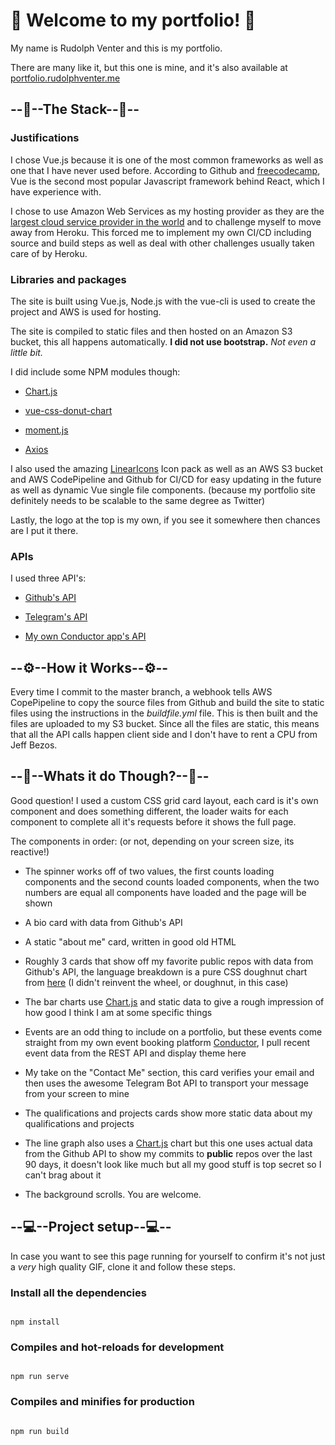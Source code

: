 
  
  

# 🌊 Welcome to my portfolio! 🌊

  

My name is Rudolph Venter and this is my portfolio.

There are many like it, but this one is mine, and it's also available at [portfolio.rudolphventer.me](portfolio.rudolphventer.me)


## --🧱--The Stack--🧱--

### Justifications

  

I chose Vue.js because it is one of the most common frameworks as well as one that I have never used before. According to Github and [freecodecamp](https://www.freecodecamp.org/news/complete-guide-for-front-end-developers-javascript-frameworks-2019/), Vue is the second most popular Javascript framework behind React, which I have experience with.

  

I chose to use Amazon Web Services as my hosting provider as they are the [largest cloud service provider in the world](https://www.c-sharpcorner.com/article/top-10-cloud-service-providers/) and to challenge myself to move away from Heroku. This forced me to implement my own CI/CD including source and build steps as well as deal with other challenges usually taken care of by Heroku.

  

### Libraries and packages

The site is built using Vue.js, Node.js with the vue-cli is used to create the project and AWS is used for hosting.

  

The site is compiled to static files and then hosted on an Amazon S3 bucket, this all happens automatically. **I did not use bootstrap.**  *Not even a little bit.*

  

I did include some NPM modules though:

*  [Chart.js](https://www.chartjs.org/)

*  [vue-css-donut-chart](https://www.npmjs.com/package/vue-css-donut-chart)

*  [moment.js](https://www.npmjs.com/package/moment)

*  [Axios](https://www.npmjs.com/package/axios)

  

I also used the amazing [LinearIcons](https://linearicons.com/) Icon pack as well as an AWS S3 bucket and AWS CodePipeline and Github for CI/CD for easy updating in the future as well as dynamic Vue single file components. (because my portfolio site definitely needs to be scalable to the same degree as Twitter)

  

Lastly, the logo at the top is my own, if you see it somewhere then chances are I put it there.

  

### APIs

I used three API's:

*  [Github's API](https://developer.github.com/v3/)

*  [Telegram's API](https://core.telegram.org/bots/api)

*  [My own Conductor app's API](https://conductor-booker.herokuapp.com/)

  

## --⚙--How it Works--⚙--

Every time I commit to the master branch, a webhook tells AWS CopePipeline to copy the source files from Github and build the site to static files using the instructions in the _buildfile.yml_ file. This is then built and the files are uploaded to my S3 bucket. Since all the files are static, this means that all the API calls happen client side and I don't have to rent a CPU from Jeff Bezos.

  

## --🌟--Whats it do Though?--🌟--

Good question! I used a custom CSS grid card layout, each card is it's own component and does something different, the loader waits for each component to complete all it's requests before it shows the full page.

  

The components in order: (or not, depending on your screen size, its reactive!)

- The spinner works off of two values, the first counts loading components and the second counts loaded components, when the two numbers are equal all components have loaded and the page will be shown

- A bio card with data from Github's API

- A static "about me" card, written in good old HTML

- Roughly 3 cards that show off my favorite public repos with data from Github's API, the language breakdown is a pure CSS doughnut chart from [here](https://www.npmjs.com/package/vue-css-donut-chart) (I didn't reinvent the wheel, or doughnut, in this case)

- The bar charts use [Chart.js](https://www.chartjs.org/) and static data to give a rough impression of how good I think I am at some specific things

- Events are an odd thing to include on a portfolio, but these events come straight from my own event booking platform [Conductor](https://conductor-booker.herokuapp.com/), I pull recent event data from the REST API and display theme here

- My take on the "Contact Me" section, this card verifies your email and then uses the awesome Telegram Bot API to transport your message from your screen to mine

- The qualifications and projects cards show more static data about my qualifications and projects

- The line graph also uses a [Chart.js](https://www.chartjs.org/) chart but this one uses actual data from the Github API to show my commits to **public** repos over the last 90 days, it doesn't look like much but all my good stuff is top secret so I can't brag about it

- The background scrolls. You are welcome.

  
  

## --💻--Project setup--💻--

In case you want to see this page running for yourself to confirm it's not just a *very* high quality GIF, clone it and follow these steps.

  

### Install all the dependencies

```

npm install

```

  

### Compiles and hot-reloads for development

```

npm run serve

```

  

### Compiles and minifies for production

```

npm run build
